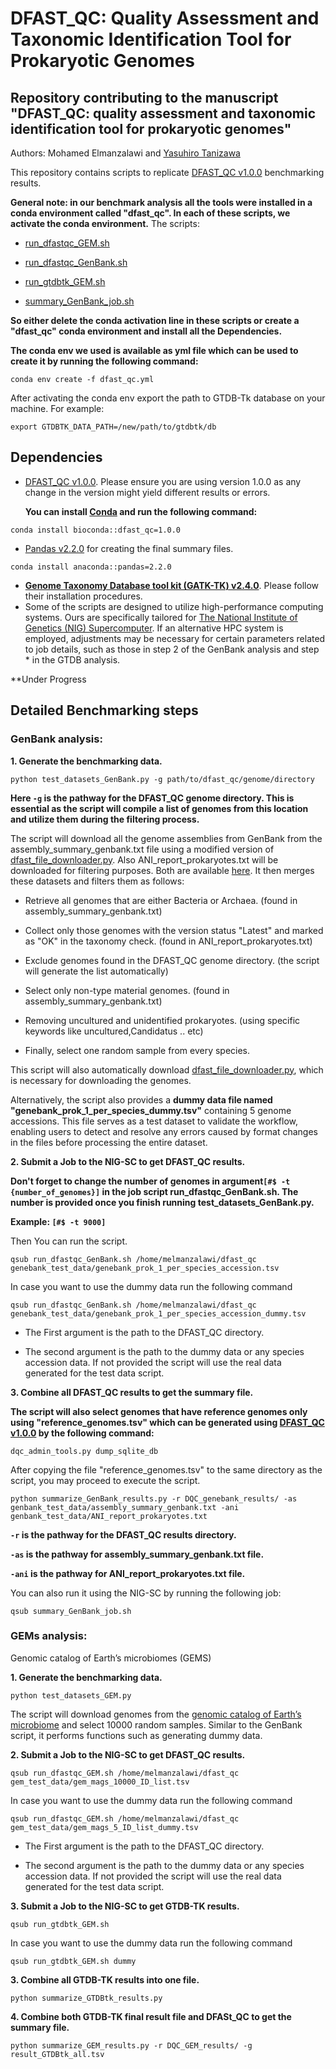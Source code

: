 DFAST_QC: Quality Assessment and Taxonomic Identification Tool for Prokaryotic Genomes
===================
Repository contributing to the manuscript "DFAST_QC: quality assessment and taxonomic identification tool for prokaryotic genomes"
-------------------
Authors:
Mohamed Elmanzalawi and [Yasuhiro Tanizawa](https://github.com/nigyta)


This repository contains scripts to replicate [DFAST_QC v1.0.0](https://github.com/nigyta/dfast_qc) benchmarking results.

**General note: in our benchmark analysis all the tools were installed in a conda environment called "dfast_qc". In each of these scripts, we activate the conda environment.**
The scripts:
- [run_dfastqc_GEM.sh](https://github.com/Mohamed-Elmanzalawi/DFAST_QC_Benchmark/blob/main/run_dfastqc_GEM.sh#L10)

- [run_dfastqc_GenBank.sh](https://github.com/Mohamed-Elmanzalawi/DFAST_QC_Benchmark/blob/main/run_dfastqc_GenBank.sh#L10)

- [run_gtdbtk_GEM.sh](https://github.com/Mohamed-Elmanzalawi/DFAST_QC_Benchmark/blob/main/run_gtdbtk_GEM.sh#L10)

- [summary_GenBank_job.sh](https://github.com/Mohamed-Elmanzalawi/DFAST_QC_Benchmark/blob/main/run_dfastqc_GenBank.sh#L10)

**So either delete the conda activation line in these scripts or create a "dfast_qc" conda environment and install all the Dependencies.**

**The conda env we used is available as yml file which can be used to create it by running the following command:**
```
conda env create -f dfast_qc.yml
```
After activating the conda env export the path to GTDB-Tk database on your machine. For example:
```
export GTDBTK_DATA_PATH=/new/path/to/gtdbtk/db
```

## Dependencies
- [DFAST_QC v1.0.0](https://github.com/nigyta/dfast_qc). Please ensure you are using version 1.0.0 as any change in the version might yield different results or errors.
  
  **You can install [Conda](https://conda.io/projects/conda/en/latest/user-guide/install/index.html) and run the following command:**
```
conda install bioconda::dfast_qc=1.0.0
```
- [Pandas v2.2.0](https://github.com/pandas-dev/pandas) for creating the final summary files.

```
conda install anaconda::pandas=2.2.0 
```
- **[Genome Taxonomy Database tool kit (GATK-TK) v2.4.0](https://github.com/Ecogenomics/GTDBTk)**. Please follow their installation procedures. 
- Some of the scripts are designed to utilize high-performance computing systems. Ours are specifically tailored for [The National Institute of Genetics (NIG) Supercomputer](https://sc.ddbj.nig.ac.jp/en/). If an alternative HPC system is employed, adjustments may be necessary for certain parameters related to job details, such as those in step 2 of the GenBank analysis and step * in the GTDB analysis.

**Under Progress
## Detailed Benchmarking steps
 
### GenBank analysis:
**1. Generate the benchmarking data.**
```
python test_datasets_GenBank.py -g path/to/dfast_qc/genome/directory
```
**Here ```-g``` is the pathway for the DFAST_QC genome directory. This is essential as the script will compile a list of genomes from this location and utilize them during the filtering process.**

The script will download all the genome assemblies from GenBank from the assembly_summary_genbank.txt file using a modified version of [dfast_file_downloader.py](https://github.com/nigyta/dfast_core/blob/master/scripts/dfast_file_downloader.py). Also ANI_report_prokaryotes.txt will be downloaded for filtering purposes. Both are available [here](https://ftp.ncbi.nlm.nih.gov/genomes/ASSEMBLY_REPORTS/). It then merges these datasets and filters them as follows:

- Retrieve all genomes that are either Bacteria or Archaea. (found in assembly_summary_genbank.txt)

- Collect only those genomes with the version status "Latest" and marked as "OK" in the taxonomy check. (found in ANI_report_prokaryotes.txt)

- Exclude genomes found in the DFAST_QC genome directory. (the script will generate the list automatically)

- Select only non-type material genomes. (found in assembly_summary_genbank.txt)

- Removing uncultured and unidentified prokaryotes. (using specific keywords like uncultured,Candidatus .. etc)

- Finally, select one random sample from every species.


This script will also automatically download [dfast_file_downloader.py](https://github.com/nigyta/dfast_core/blob/master/scripts/dfast_file_downloader.py), which is necessary for downloading the genomes. 

Alternatively, the script also provides a **dummy data file named "genebank_prok_1_per_species_dummy.tsv"** containing 5 genome accessions. This file serves as a test dataset to validate the workflow, enabling users to detect and resolve any errors caused by format changes in the files before processing the entire dataset.

**2. Submit a Job to the NIG-SC to get DFAST_QC results.**

**Don't forget to change the number of genomes in argument```[#$ -t {number_of_genomes}]``` in the job script run_dfastqc_GenBank.sh. The number is provided once you finish running test_datasets_GenBank.py.**

**Example: ```[#$ -t 9000]```**

Then You can run the script.
```
qsub run_dfastqc_GenBank.sh /home/melmanzalawi/dfast_qc genebank_test_data/genebank_prok_1_per_species_accession.tsv
```
In case you want to use the dummy data run the following command
```
qsub run_dfastqc_GenBank.sh /home/melmanzalawi/dfast_qc genebank_test_data/genebank_prok_1_per_species_accession_dummy.tsv
```
- The First argument is the path to the DFAST_QC directory. 

- The second argument is the path to the dummy data or any species accession data. If not provided the script will use the real data generated for the test data script.

**3. Combine all DFAST_QC results to get the summary file.**

**The script will also select genomes that have reference genomes only using "reference_genomes.tsv" which can be generated using [DFAST_QC v1.0.0](https://github.com/nigyta/dfast_qc) by the following command:**
```
dqc_admin_tools.py dump_sqlite_db
```
After copying the file "reference_genomes.tsv" to the same directory as the script, you may proceed to execute the script.
```
python summarize_GenBank_results.py -r DQC_genebank_results/ -as genbank_test_data/assembly_summary_genbank.txt -ani genbank_test_data/ANI_report_prokaryotes.txt 
```
**```-r``` is the pathway for the DFAST_QC results directory.**

**```-as``` is the pathway for assembly_summary_genbank.txt file.**

**```-ani``` is the pathway for ANI_report_prokaryotes.txt file.**

You can also run it using the NIG-SC by running the following job:
```
qsub summary_GenBank_job.sh
```

### GEMs analysis:
Genomic catalog of Earth’s microbiomes (GEMS)

**1. Generate the benchmarking data.**
```
python test_datasets_GEM.py
```
The script will download genomes from the [genomic catalog of Earth’s microbiome](https://genome.jgi.doe.gov/portal/GEMs/GEMs.home.html) and select 10000 random samples.
Similar to the GenBank script, it performs functions such as generating dummy data.

**2. Submit a Job to the NIG-SC to get DFAST_QC results.**
```
qsub run_dfastqc_GEM.sh /home/melmanzalawi/dfast_qc gem_test_data/gem_mags_10000_ID_list.tsv
```
In case you want to use the dummy data run the following command
```
qsub run_dfastqc_GEM.sh /home/melmanzalawi/dfast_qc gem_test_data/gem_mags_5_ID_list_dummy.tsv
```
- The First argument is the path to the DFAST_QC directory.

- The second argument is the path to the dummy data or any species accession data. If not provided the script will use the real data generated for the test data script.

**3. Submit a Job to the NIG-SC to get GTDB-TK results.**
```
qsub run_gtdbtk_GEM.sh
```
In case you want to use the dummy data run the following command
```
qsub run_gtdbtk_GEM.sh dummy
```
**3. Combine all GTDB-TK results into one file.**
```
python summarize_GTDBtk_results.py
```

**4. Combine both GTDB-TK final result file and DFASt_QC to get the summary file.**
```
python summarize_GEM_results.py -r DQC_GEM_results/ -g result_GTDBtk_all.tsv
```





